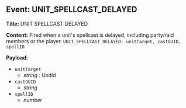 ## Event: UNIT_SPELLCAST_DELAYED

**Title:** UNIT SPELLCAST DELAYED

**Content:**
Fired when a unit's spellcast is delayed, including party/raid members or the player.
`UNIT_SPELLCAST_DELAYED: unitTarget, castGUID, spellID`

**Payload:**
- `unitTarget`
  - *string* : UnitId
- `castGUID`
  - *string*
- `spellID`
  - *number*